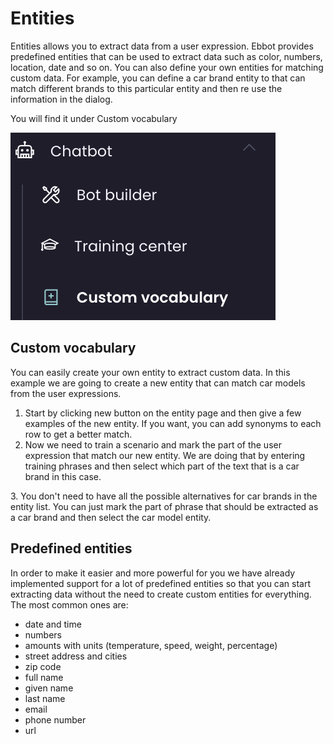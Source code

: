# Entities

Entities allows you to extract data from a user expression. Ebbot provides predefined entities that can be used to extract data such as color, numbers, location, date and so on. You can also define your own entities for matching custom data. For example, you can define a car brand entity to that can match different brands to this particular entity and then re use the information in the dialog.

You will find it under Custom vocabulary

![](<../.gitbook/assets/image (42).png>)

## Custom vocabulary

You can easily create your own entity to extract custom data. In this example we are going to create a new entity that can match car models from the user expressions.

1. Start by clicking new button on the entity page and then give a few examples of the new entity. If you want, you can add synonyms to each row to get a better match.&#x20;
2. Now we need to train a scenario and mark the part of the user expression that match our new entity. We are doing that by entering training phrases and then select which part of the text that is a car brand in this case.

&#x20;3\. You don't need to have all the possible alternatives for car brands in the entity list. You can just mark the part of phrase that should be extracted as a car brand and then select the car model entity.

## Predefined entities

In order to make it easier and more powerful for you we have already implemented support for a lot of predefined entities so that you can start extracting data without the need to create custom entities for everything. The most common ones are:

* date and time&#x20;
* numbers&#x20;
* amounts with units (temperature, speed, weight, percentage)
* street address and cities
* zip code
* full name
* given name
* last name
* email
* phone number
* url
